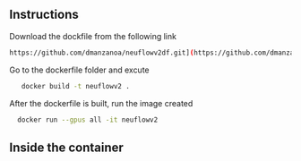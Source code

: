 ## Instructions
Download the dockfile from the following link
```bash
https://github.com/dmanzanoa/neuflowv2df.git](https://github.com/dmanzanoa/newFlowv2/blob/main/Dockerfile
```

Go to the dockerfile folder and excute

```bash
   docker build -t neuflowv2 .
```
After the dockerfile is built, run the image created

```bash
  docker run --gpus all -it neuflowv2
```

## Inside the container

